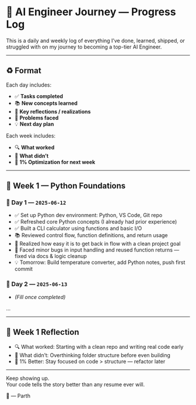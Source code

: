 # 📅 AI Engineer Journey — Progress Log

This is a daily and weekly log of everything I’ve done, learned, shipped, or struggled with on my journey to becoming a top-tier AI Engineer.

---

## ♻ Format
Each day includes:
- ✅ **Tasks completed**
- 📚 **New concepts learned**
- 🧠 **Key reflections / realizations**
- 🚧 **Problems faced**
- 💡 **Next day plan**

Each week includes:
- 🔍 **What worked**
- 🧹 **What didn’t**
- 🎯 **1% Optimization for next week**

---

## 📆 Week 1 — Python Foundations

### 📍 Day 1 — `2025-06-12`
- ✅ Set up Python dev environment: Python, VS Code, Git repo
- ✅ Refreshed core Python concepts (I already had prior experience)
- ✅ Built a CLI calculator using functions and basic I/O
- 📚 Reviewed control flow, function definitions, and return usage
- 🧠 Realized how easy it is to get back in flow with a clean project goal
- 🚧 Faced minor bugs in input handling and reused function returns — fixed via docs & logic cleanup
- 💡 Tomorrow: Build temperature converter, add Python notes, push first commit

### 📍 Day 2 — `2025-06-13`
- *(Fill once completed)*

...

---

## 📌 Week 1 Reflection
- 🔍 What worked: Starting with a clean repo and writing real code early
- 🧹 What didn’t: Overthinking folder structure before even building
- 🎯 1% Better: Stay focused on code > structure — refactor later

---

Keep showing up.  
Your code tells the story better than any resume ever will.

🧠 — Parth
